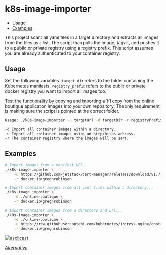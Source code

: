# k8s-image-importer

- [Usage](#usage)
- [Examples](#examples)

This project scans all yaml files in a target directory and extracts all images from the files as a list. The script than pulls the image, tags it, and pushes it to a public or private registry using a registry prefix. This script assumes you are already authenticated to your container registry.

## Usage

Set the following variables. `target_dir` refers to the folder containing the Kubernetes manifests. `registry_prefix` refers to the public or private docker registry you want to import all images too.

Test the functionality by copying and importing a 1:1 copy from the online boutique application images into your own repository. The only requirement is making sure the script is pointed at the correct folder.

```bash
Usage: ./k8s-image-importer -u targetUrl -d targetDir -r registryPrefix

-d Import all container images within a directory.  
-u Import all container images using an http/https address. 
-r The container registry where the images will be sent.
```

## Examples

```sh
# Import images from a manifest URL...
./k8s-image-importer \
    -u https://github.com/jetstack/cert-manager/releases/download/v1.7.0/cert-manager.yaml \
    -r docker.io/gregnrobinson

# Import container images from all yaml files within a directory...
./k8s-image-importer \
    -d ./online-boutique \
    -r docker.io/gregnrobinson

# Import container images from a directory and url...
./k8s-image-importer \
    -d ./online-boutique \
    -u https://raw.githubusercontent.com/kubernetes/ingress-nginx/controller-v1.1.1/deploy/static/provider/cloud/deploy.yaml \
    -r docker.io/gregnrobinson
```

[![asciicast](https://asciinema.org/a/bOTXF9xFiSKW1VdyHlWVSea97.svg)](https://asciinema.org/a/bOTXF9xFiSKW1VdyHlWVSea97)

*[Alternative](https://storage.googleapis.com/phronesis-310405.appspot.com/k8s-image-importer/image-import-test.mp4)*
